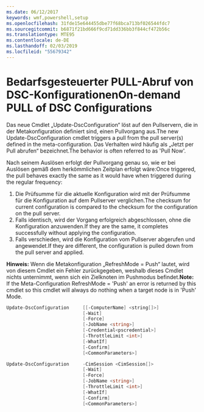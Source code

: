 ```yaml
---
ms.date: 06/12/2017
keywords: wmf,powershell,setup
ms.openlocfilehash: 31fde15e644455dbe77f68bca713bf026544fdc7
ms.sourcegitcommit: b6871f21bd666f9cd71dd336bb3f844cf472b56c
ms.translationtype: MTE95
ms.contentlocale: de-DE
ms.lasthandoff: 02/03/2019
ms.locfileid: "55679342"
---
```

# <a name="on-demand-pull-of-dsc-configurations"></a><span data-ttu-id="7e8d6-102">Bedarfsgesteuerter PULL-Abruf von DSC-Konfigurationen</span><span class="sxs-lookup"><span data-stu-id="7e8d6-102">On-demand PULL of DSC Configurations</span></span>

<span data-ttu-id="7e8d6-103">Das neue Cmdlet „Update-DscConfiguration“ löst auf den Pullservern, die in der Metakonfiguration definiert sind, einen Pullvorgang aus.</span><span class="sxs-lookup"><span data-stu-id="7e8d6-103">The new Update-DscConfiguration cmdlet triggers a pull from the pull server(s) defined in the meta-configuration.</span></span> <span data-ttu-id="7e8d6-104">Das Verhalten wird häufig als „Jetzt per Pull abrufen“ bezeichnet.</span><span class="sxs-lookup"><span data-stu-id="7e8d6-104">The behavior is often referred to as 'Pull Now'.</span></span>


<span data-ttu-id="7e8d6-105">Nach seinem Auslösen erfolgt der Pullvorgang genau so, wie er bei Auslösen gemäß dem herkömmlichen Zeitplan erfolgt wäre:</span><span class="sxs-lookup"><span data-stu-id="7e8d6-105">Once triggered, the pull behaves exactly the same as it would have when triggered during the regular frequency:</span></span>

1. <span data-ttu-id="7e8d6-106">Die Prüfsumme für die aktuelle Konfiguration wird mit der Prüfsumme für die Konfiguration auf dem Pullserver verglichen.</span><span class="sxs-lookup"><span data-stu-id="7e8d6-106">The checksum for current configuration is compared to the checksum for the configuration on the pull server.</span></span>
2. <span data-ttu-id="7e8d6-107">Falls identisch, wird der Vorgang erfolgreich abgeschlossen, ohne die Konfiguration anzuwenden.</span><span class="sxs-lookup"><span data-stu-id="7e8d6-107">If they are the same, it completes successfully without applying the configuration.</span></span>
3. <span data-ttu-id="7e8d6-108">Falls verschieden, wird die Konfiguration vom Pullserver abgerufen und angewendet.</span><span class="sxs-lookup"><span data-stu-id="7e8d6-108">If they are different, the configuration is pulled down from the pull server and applied.</span></span>

<span data-ttu-id="7e8d6-109">**Hinweis:** Wenn die Metakonfiguration „RefreshMode = Push“ lautet, wird von diesem Cmdlet ein Fehler zurückgegeben, weshalb dieses Cmdlet nichts unternimmt, wenn sich ein Zielknoten im Pushmodus befindet.</span><span class="sxs-lookup"><span data-stu-id="7e8d6-109">**Note:** If the Meta-Configuration RefreshMode = 'Push' an error is returned by this cmdlet so this cmdlet will always do nothing when a target node is in 'Push' Mode.</span></span>

```powershell
Update-DscConfiguration     [[-ComputerName] <string[]>]
                            [-Wait]
                            [-Force]
                            [-JobName <string>]
                            [-Credential<pscredential>]
                            [-ThrottleLimit <int>]
                            [-WhatIf]
                            [-Confirm]
                            [<CommonParameters>]

Update-DscConfiguration     -CimSession <CimSession[]>
                            [-Wait]
                            [-Force]
                            [-JobName <string>]
                            [-ThrottleLimit <int>]
                            [-WhatIf]
                            [-Confirm]
                            [<CommonParameters>]
```
